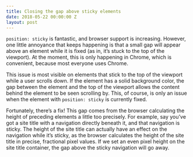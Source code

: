 ```yaml
---
title: Closing the gap above sticky elements
date: 2018-05-22 00:00:00 Z
layout: post
---
```


`position: sticky` is fantastic, and browser support is increasing. However, one little annoyance that keeps happening is that a small gap will appear above an element while it is fixed (as in, it’s stuck to the top of the viewport). At the moment, this is only happening in Chrome, which is convenient, because most everyone uses Chrome.

This issue is most visible on elements that stick to the top of the viewport while a user scrolls down. If the element has a solid background color, the gap between the element and the top of the viewport allows the content behind the element to be seen scrolling by. This, of course, is only an issue when the element with `position: sticky` is currently fixed.

Fortunately, there’s a fix! This gap comes from the browser calculating the height of preceding elements a little too precisely. For example, say you’ve got a site title with a navigation directly beneath it, and that navigation is sticky. The height of the site title can actually have an effect on the navigation while it’s sticky, as the browser calculates the height of the site title in precise, fractional pixel values. If we set an even pixel height on the site title container, the gap above the sticky navigation will go away.
